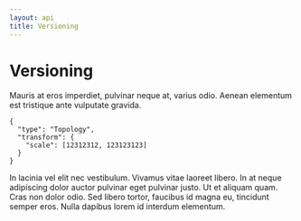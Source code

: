 ```yaml
---
layout: api
title: Versioning
---
```


# Versioning
Mauris at eros imperdiet, pulvinar neque at, varius odio. Aenean elementum est tristique ante vulputate gravida.

    {
      "type": "Topology",
      "transform": {
        "scale": [12312312, 123123123]
      }
    }

In lacinia vel elit nec vestibulum. Vivamus vitae laoreet libero. In at neque adipiscing dolor auctor pulvinar eget pulvinar justo. Ut et aliquam quam. Cras non dolor odio. Sed libero tortor, faucibus id magna eu, tincidunt semper eros. Nulla dapibus lorem id interdum elementum.

